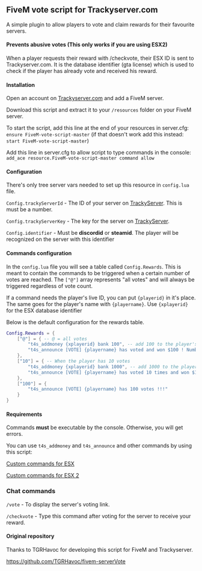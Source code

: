 ## FiveM vote script for Trackyserver.com

A simple plugin to allow players to vote and claim rewards for their favourite servers.

#### Prevents abusive votes (This only works if you are using ESX2)

When a player requests their reward with /checkvote, their ESX ID is sent to Trackyserver.com. It is the database identifier (gta license) which is used to check if the player has already vote and received his reward.
	
#### Installation

Open an account on [Trackyserver.com](https://trackyserver.com/) and add a FiveM server.

Download this script and extract it to your `/resources` folder on your FiveM server.

To start the script, add this line at the end of your resources in server.cfg: `ensure FiveM-vote-script-master` (if that doesn't work add this instead: `start FiveM-vote-script-master`)

Add this line in server.cfg to allow script to type commands in the console: `add_ace resource.FiveM-vote-script-master command allow`

#### Configuration

There's only tree server vars needed to set up this resource in `config.lua` file.

`Config.trackyServerId` - The ID of your server on [TrackyServer](https://www.trackyserver.com/). This is must be a number.

`Config.trackyServerKey` - The key for the server on [TrackyServer](https://www.trackyserver.com/).

`Config.identifier` - Must be **discordid** or **steamid**. The player will be recognized on the server with this identifier

#### Commands configuration

In the `config.lua` file you will see a table called `Config.Rewards`.
This is meant to contain the commands to be triggered when a certain number of votes are reached.
The `["@"]` array represents "all votes" and will always be triggered regardless of vote count.

If a command needs the player's live ID, you can put `{playerid}` in it's place.
The same goes for the player's name with `{playername}`.
Use `{xplayerid}` for the ESX database identifier

Below is the default configuration for the rewards table.
```lua
Config.Rewards = {
    ["@"] = { -- @ = all votes
        "t4s_addmoney {xplayerid} bank 100", -- add 100 to the player's bank account
        "t4s_announce [VOTE] {playername} has voted and won $100 ! Number of votes: {votescount}"
    },
    ["10"] = { -- When the player has 10 votes
        "t4s_addmoney {xplayerid} bank 1000", -- add 1000 to the player's bank account
        "t4s_announce [VOTE] {playername} has voted 10 times and won $1000 !"
    },
    ["100"] = {
        "t4s_announce [VOTE] {playername} has 100 votes !!!"
    }
}
```

#### Requirements

Commands **must** be executable by the console. Otherwise, you will get errors.

You can use `t4s_addmoney` and `t4s_announce` and other commands by using this script:

[Custom commands for ESX](https://github.com/Murgator/esx-fivem-commands)

[Custom commands for ESX 2](https://github.com/Murgator/esx2-fivem-commands)

### Chat commands

`/vote` - To display the server's voting link.

`/checkvote` - Type this command after voting for the server to receive your reward.

#### Original repository

Thanks to TGRHavoc for developing this script for FiveM and Trackyserver.

https://github.com/TGRHavoc/fivem-serverVote

